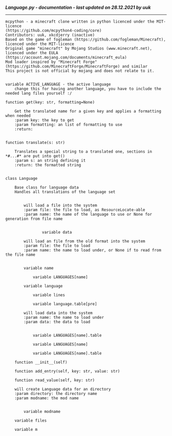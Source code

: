 ***Language.py - documentation - last updated on 28.12.2021 by uuk***
___

    mcpython - a minecraft clone written in python licenced under the MIT-licence 
    (https://github.com/mcpython4-coding/core)
    Contributors: uuk, xkcdjerry (inactive)
    Based on the game of fogleman (https://github.com/fogleman/Minecraft), licenced under the MIT-licence
    Original game "minecraft" by Mojang Studios (www.minecraft.net), licenced under the EULA
    (https://account.mojang.com/documents/minecraft_eula)
    Mod loader inspired by "Minecraft Forge" (https://github.com/MinecraftForge/MinecraftForge) and similar
    This project is not official by mojang and does not relate to it.


    variable ACTIVE_LANGUAGE - the active language
        change this for having another language, you have to include the needed lang files yourself :/

    function get(key: str, formatting=None)
        
        Get the translated name for a given key and applies a formatting when needed
        :param key: the key to get
        :param formatting: an list of formatting to use
        :return:


    function translate(s: str)
        
        Translates a special string to a translated one, sections in *#...#* are put into get()
        :param s: an string defining it
        :return: the formatted string


    class Language
        
        Base class for language data
        Handles all translations of the language set

            
            will load a file into the system
            :param file: the file to load, as ResourceLocate-able
            :param name: the name of the language to use or None for generation from file name


                    variable data
            
            will load an file from the old format into the system
            :param file: the file to load
            :param name: the name to load under, or None if to read from the file name


            variable name

                variable LANGUAGES[name]

            variable language

                variable lines

                variable language.table[pre]
            
            will load data into the system
            :param name: the name to load under
            :param data: the data to load


                variable LANGUAGES[name].table

                variable LANGUAGES[name]

                variable LANGUAGES[name].table

        function __init__(self)

        function add_entry(self, key: str, value: str)

        function read_value(self, key: str)
        
        will create Language data for an directory
        :param directory: the directory name
        :param modname: the mod name


            variable modname

        variable files

        variable m